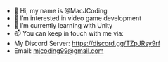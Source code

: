 - 👋 Hi, my name is @MacJCoding
- 👀 I’m interested in video game development
- 🌱 I’m currently learning with Unity
- 📫 You can keep in touch with me via:
- My Discord Server: https://discord.gg/TZpJRsy9rf
- Email: mjcoding99@gmail.com

<!---
MacJCoding/MacJCoding is a ✨ special ✨ repository because its `README.md` (this file) appears on your GitHub profile.
You can click the Preview link to take a look at your changes.
--->
